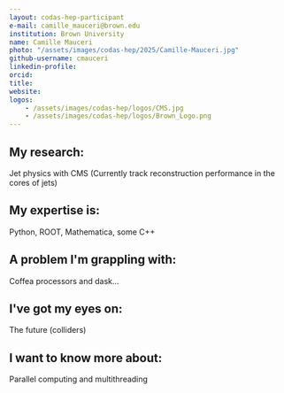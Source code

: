 ```yaml
---
layout: codas-hep-participant
e-mail: camille_mauceri@brown.edu
institution: Brown University
name: Camille Mauceri
photo: "/assets/images/codas-hep/2025/Camille-Mauceri.jpg"
github-username: cmauceri
linkedin-profile:
orcid:
title:
website:
logos:
    - /assets/images/codas-hep/logos/CMS.jpg
    - /assets/images/codas-hep/logos/Brown_Logo.png
---
```


## My research:
Jet physics with CMS (Currently track reconstruction performance in the cores of jets)

## My expertise is:
Python, ROOT, Mathematica, some C++

## A problem I'm grappling with:
Coffea processors and dask...

## I've got my eyes on:
The future (colliders)

## I want to know more about:
Parallel computing and multithreading
